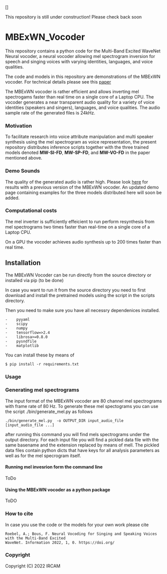 
[]

This repository is still under construction! Please check back soon

# MBExWN_Vocoder

This repository contains a python code for the Multi-Band Excited WaveNet Neural vocoder, a neural vocoder
allowing mel spectrogram inversion for speech and singing voices with varying identities, languages, 
and voice qualities.

The code and models in this repository are demonstrations of the MBExWN vocoder. For technical details please see this
[paper](https://www.mdpi.com/journal/information)

The MBExWN vocoder is rather efficient and allows inverting mel spectrogams 
faster than real time on a single core of a Laptop CPU. The vocoder generates 
a near transparent audio quality for a variety of voice identities 
(speakers and singers), languages, and voice qualities. 
The audio sample rate of the generated files is 24kHz. 

### Motivation

To facilitate research into voice attribute manipulation and multi speaker synthesis 
using the mel spectrogram as voice representation, the present repository distributes inference scripts 
together with the three trained models denoted **MW-SI-FD**, **MW-SP-FD**, and **MW-VO-FD** in the paper 
mentioned above.

### Demo Sounds

The quality of the generated audio is rather high. Please look [here](http://recherche.ircam.fr/anasyn/roebel/MBExWN_demo/index.php)
for results with a previous version of the MBExWN vocoder. An updated demo page containing examples 
for the three models distributed here will soon be added.

### Computational costs

The mel inverter is sufficiently effeicient to run perform resynthesis from mel spectrograms 
two times faster than  real-time on a single core of a Laptop CPU.  

On a GPU the vocoder achieves audio synthesis up to 200 times faster 
than real time. 

##  Installation

The MBExWN Vocoder can be run directly from the source directory or installed via pip (to be done)

In case you want to run it from the source directory you need to first download and install the 
pretrained models using the script in the scripts directory.

Then you need to make sure you have all necessry dependenices installed.   

```
-    pyyaml
-    scipy
-    numpy
-    tensorflow=>2.4
-    librosa>=0.8.0
-    pysndfile
-    matplotlib
```


You can install these by means of 

```shell
$ pip install -r requirements.txt
```


### Usage

### Generating mel spectrograms

The input format of the MBExWN  vocoder 
are 80 channel mel spectrograms with frame rate of 80 Hz.
To generate these mel spectograms you 
can use the script ./bin/generate_mel.py as follows

```shell
./bin/generate_mel.py  -o OUTPUT_DIR input_audio_file [input_audio_file ...]
```

after running this command you will find mels spectrograms under the output 
directory. For each input file you will find a pickled data file with the same basename and 
the extension replaced by means of mell. The pickled data files contain python dicts
that have keys for all analysis parameters as well as for the mel specrogram itself.


#### Running mel invesrion form the command line

ToDo

#### Using the MBExWN vocoder as a python package

ToDO

### How to cite

In case you use the code or the models for your own work please cite 

```
Roebel, A.; Bous, F. Neural Vocoding for Singing and Speaking Voices with the Multi-Band Excited
WaveNet. Information 2022, 1, 0. https://doi.org/
```

### Copyright

Copyright (C) 2022 IRCAM
